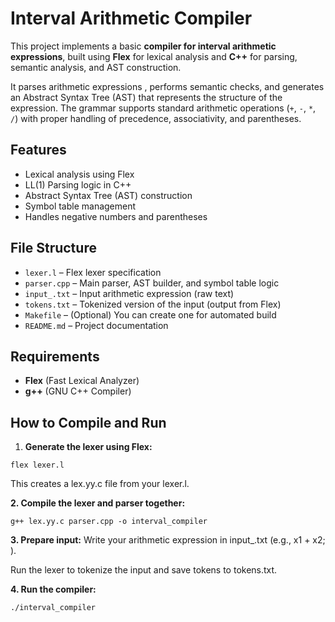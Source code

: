 # Interval Arithmetic Compiler

This project implements a basic **compiler for interval arithmetic expressions**, built using **Flex** for lexical analysis and **C++** for parsing, semantic analysis, and AST construction.

It parses arithmetic expressions , performs semantic checks, and generates an Abstract Syntax Tree (AST) that represents the structure of the expression. The grammar supports standard arithmetic operations (`+`, `-`, `*`, `/`) with proper handling of precedence, associativity, and parentheses.

## Features

- Lexical analysis using Flex
- LL(1) Parsing logic in C++
- Abstract Syntax Tree (AST) construction
- Symbol table management
- Handles negative numbers and parentheses

## File Structure

- `lexer.l` – Flex lexer specification
- `parser.cpp` – Main parser, AST builder, and symbol table logic
- `input_.txt` – Input arithmetic expression (raw text)
- `tokens.txt` – Tokenized version of the input (output from Flex)
- `Makefile` – (Optional) You can create one for automated build
- `README.md` – Project documentation

## Requirements

- **Flex** (Fast Lexical Analyzer)
- **g++** (GNU C++ Compiler)

## How to Compile and Run

1. **Generate the lexer using Flex:**

```terminal
flex lexer.l
```
This creates a lex.yy.c file from your lexer.l.

**2. Compile the lexer and parser together:**

```terminal
g++ lex.yy.c parser.cpp -o interval_compiler
```

**3. Prepare input:**
Write your arithmetic expression in input_.txt (e.g., x1 + x2; ).

Run the lexer to tokenize the input and save tokens to tokens.txt.


**4. Run the compiler:**
```terminal
./interval_compiler
```
